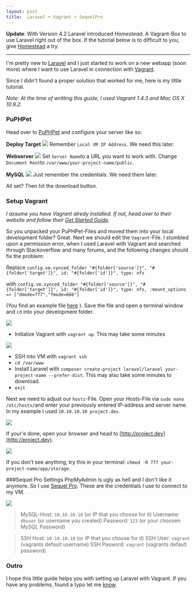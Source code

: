 ```yaml
---
layout: post
title:  Laravel + Vagrant + SequelPro
---
```


**Update**: With Version 4.2 Laravel introduced *Homestead*. A Vagrant-Box to use Laravel right out of the box. If the tutorial below is to difficult to you, give [Homestead](http://laravel.com/docs/homestead) a try.

<hr/>

I'm pretty new to [Laravel](http://laravel.com) and I just started to work on a new webapp (soon more) where I want to use Laravel in connection with [Vagrant](http://vagrantup.com).

Since I didn't found a proper solution that worked for me, here is my little tutorial.

*Note: At the time of writting this guide, I used Vagrant 1.4.3 and Mac OS X 10.9.2.*

### PuPHPet
Head over to [PuPHPet](https://puphpet.com) and configure your server like so:

**Deploy Target**
![](/img/posts/laravel-vagrant/deploy_target-2.png)
Remember `Local VM IP Address`. We need this later.

**Webserver**
![](/img/posts/laravel-vagrant/webservers.png)
Set `Server Name`to a URL you want to work with. Change `Document Root`to `/var/www/your-project-name/public`.

**MySQL**
![](/img/posts/laravel-vagrant/mysql.png)
Just remember the credentials. We need them later.

All set? Then hit the download button.

### Setup Vagrant
*I assume you have Vagrant alredy installed. If not, head over to their website and follow their [Get Started Guide](http://www.vagrantup.com/).*

So you unpacked your PuPHPet-Files and moved them into your local development folder? Great. Next we should edit the `Vagrant`-File.
I stumbled upon a permission error, when I used Laravel with Vagrant and searched through Stackoverflow and many forums, and the following changes should fix the problem:

Replace
`config.vm.synced_folder "#{folder['source']}", "#{folder['target']}", id: "#{folder['id']}", type: nfs`

with
`config.vm.synced_folder "#{folder['source']}", "#{folder['target']}", id: "#{folder['id']}", type: nfs, :mount_options => ["dmode=777","fmode=666"]`

(You find an example file [here](https://gist.github.com/stefanzweifel/9722708) ).
Save the file and open a terminal window and `cd` into your development folder.

![](/img/posts/laravel-vagrant/terminal.png)

- Initialize Vagrant with `vagrant up`. This may take some minutes

![](/img/posts/laravel-vagrant/vagrant_demo_2.gif)

- SSH into VM with `vagrant ssh`
- `cd /var/www`
- Install Laravel with `composer create-project laravel/laravel your-project-name --prefer-dist`. This may also take some minutes to download.
- `exit`

Next we need to adjust our `hosts`-File. Open your Hosts-File via `sudo nano /etc/hosts/`and enter your previously entered IP-address and server name. In my example I used `10.10.10.10 project.dev`.

![](/img/posts/laravel-vagrant/vagrant_demo_3.gif)


If your'e done, open your browser and head to [http://project.dev](http://project.dev).

![](/img/posts/laravel-vagrant/success.png)

If you don't see anything, try this in your terminal:
`chmod -R 777 your-project-name/app/storage`.

###Sequel Pro Settings
PhpMyAdmin is ugly as hell and I don't like it anymore. So I use [Sequel Pro](http://www.sequelpro.com/). These are the credentials I use to connect to my VM.

![](/img/posts/laravel-vagrant/sequel_pro.png)

>MySQL-Host: `10.10.10.10` (or IP that you choose for it)
Username: `dbuser` (or username you created)
Password: `123` (or your choosen MySQL Password)

>SSH Host: `10.10.10.10` (or IP that you choose for it)
SSH User: `vagrant` (vagrants default username)
SSH Pasword: `vagrant` (vagrants default password)

### Outro
I hope this little guide helps you with setting up Laravel with Vagrant. If you have any problems, found a typo let me [know](http://twitter.com/_stefanzweifel).